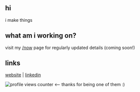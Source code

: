 ## hi

i make things

## what am i working on?

visit my [/now](https://adityarathod.github.io/now) page for regularly updated details (coming soon!)

## links

[website](https://adityarathod.github.io/) | [linkedin](https://linkedin.com/in/aditya-rathod)

![profile views counter](https://komarev.com/ghpvc/?username=adityarathod&label=visitors&style=flat-square) <-- thanks for being one of them :)
